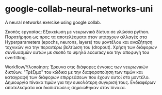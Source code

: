 # google-collab-neural-networks-uni
A neural networks exercise using google collab.

Σκοπός εργασίας: Εξοικείωση με νευρωνικά δίκτυα σε γλώσσα python. Παρατήρηση ως προς τα αποτελέσματα όταν υπάρχουν αλλαγές στα Hyperparameters (epochs, neurons, layers) του μοντέλου και αναζήτηση τεχνικών για την περαιτέρω βελτίωση του (dropout). Χρήση των διάφορων συνδυασμών αυτών με σκοπό το υψηλό accuracy και την αποφυγή του overfitting.


Workflow/Υλοποίηση: Έρευνα στις διάφορες έννοιες των νευρωνικών δικτύων. "Τρέξιμο" του κώδικα με την διαφοροποίηση των τιμών και καταγραφή των διάφορων επιρρεάσεων που έχουν αυτοί στο μοντέλο. Δημιουργία πίνακα τιμών για την ευκολότερη συγκρισή τους. Ενδιαφέρων αποτελέσματα και διαπιστώσεις σημειώθηκαν στον πίνακα.
